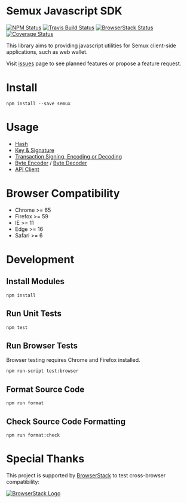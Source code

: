 # Semux Javascript SDK

[![NPM Status](https://img.shields.io/npm/v/semux.svg)](https://www.npmjs.com/package/semux)
[![Travis Build Status](https://travis-ci.org/semuxproject/semux-js-sdk.svg?branch=master)](https://travis-ci.org/semuxproject/semux-js-sdk)
[![BrowserStack Status](https://www.browserstack.com/automate/badge.svg?badge_key=eEVtNGR5NjNKcGdaMVp6N1RldVJsTmRpTTNQeGtQbVlvNER1R2dLWjlyST0tLTlQeG9WSlpJam8xOUIvYUc5NlBNN2c9PQ==--05e005a64351ce1375536b9931466c99c023ac13)](https://www.browserstack.com/automate/public-build/eEVtNGR5NjNKcGdaMVp6N1RldVJsTmRpTTNQeGtQbVlvNER1R2dLWjlyST0tLTlQeG9WSlpJam8xOUIvYUc5NlBNN2c9PQ==--05e005a64351ce1375536b9931466c99c023ac13)
[![Coverage Status](https://coveralls.io/repos/github/semuxproject/semux-js-sdk/badge.svg?branch=master)](https://coveralls.io/github/semuxproject/semux-js-sdk?branch=master)

This library aims to providing javascript utilities for Semux client-side applications, such as web wallet.

Visit [issues](https://github.com/semuxproject/semux-js-sdk/issues) page to see planned features or propose a feature request.

# Install

```
npm install --save semux
```

# Usage

- [Hash](https://github.com/semuxproject/semux-js-sdk/blob/master/lib/Hash.spec.ts)
- [Key & Signature](https://github.com/semuxproject/semux-js-sdk/blob/master/lib/Key.spec.ts)
- [Transaction Signing, Encoding or Decoding](https://github.com/semuxproject/semux-js-sdk/blob/master/lib/Transaction.spec.ts)
- [Byte Encoder](https://github.com/semuxproject/semux-js-sdk/blob/master/lib/SimpleDecoder.spec.ts) / [Byte Decoder](https://github.com/semuxproject/semux-js-sdk/blob/master/lib/SimpleDecoder.spec.ts)
- [API Client](https://github.com/semuxproject/semux-js-sdk/blob/master/lib/api/api.spec.ts)

# Browser Compatibility

- Chrome >= 65
- Firefox >= 59
- IE >= 11
- Edge >= 16
- Safari >= 6

# Development

## Install Modules

```
npm install
```

## Run Unit Tests

```
npm test
``` 

## Run Browser Tests

Browser testing requires Chrome and Firefox installed.

```
npm run-script test:browser
```

## Format Source Code

```
npm run format
```

## Check Source Code Formatting

```
npm run format:check
```

# Special Thanks

This project is supported by [BrowserStack](https://www.browserstack.com/) to test cross-browser compatibility:

[![BrowserStack Logo](https://ipfs.io/ipfs/QmSjhNTsswVWtxfkWup2XdTcFhhQrbw2Bdxajr1w7XM4Hh)](https://www.browserstack.com/)